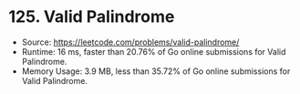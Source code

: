 # 125. Valid Palindrome

- Source: https://leetcode.com/problems/valid-palindrome/
- Runtime: 16 ms, faster than 20.76% of Go online submissions for Valid Palindrome.
- Memory Usage: 3.9 MB, less than 35.72% of Go online submissions for Valid Palindrome.